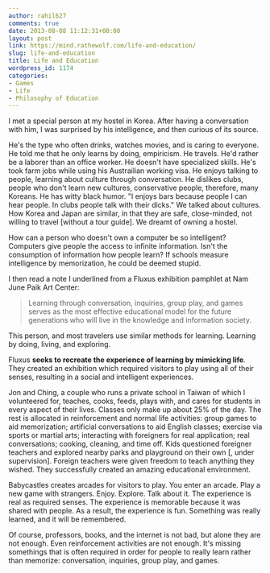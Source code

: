 ```yaml
---
author: rahil627
comments: true
date: 2013-08-08 11:12:31+00:00
layout: post
link: https://mind.rathewolf.com/life-and-education/
slug: life-and-education
title: Life and Education
wordpress_id: 1174
categories:
- Games
- Life
- Philosophy of Education
---
```


I met a special person at my hostel in Korea. After having a conversation with him, I was surprised by his intelligence, and then curious of its source.

He's the type who often drinks, watches movies, and is caring to everyone. He told me that he only learns by doing, empiricism. He travels. He'd rather be a laborer than an office worker. He doesn't have specialized skills. He's took farm jobs while using his Austrailian working visa. He enjoys talking to people, learning about culture through conversation. He dislikes clubs, people who don't learn new cultures, conservative people, therefore, many Koreans. He has witty black humor. "I enjoys bars because people I can hear people. In clubs people talk with their dicks." We talked about cultures. How Korea and Japan are similar, in that they are safe, close-minded, not willing to travel [without a tour guide]. We dreamt of owning a hostel.

How can a person who doesn't own a computer be so intelligent? Computers give people the access to infinite information. Isn't the consumption of information how people learn? If schools measure intelligence by memorization, he could be deemed stupid.

I then read a note I underlined from a Fluxus exhibition pamphlet at Nam June Paik Art Center:


<blockquote>Learning through conversation, inquiries, group play, and games serves as the most effective educational model for the future generations who will live in the knowledge and information society.
</blockquote>



This person, and most travelers use similar methods for learning. Learning by doing, living, and exploring.

Fluxus **seeks to recreate the experience of learning by mimicking life**. They created an exhibition which required visitors to play using all of their senses, resulting in a social and intelligent experiences.

Jon and Ching, a couple who runs a private school in Taiwan of which I volunteered for, teaches, cooks, feeds, plays with, and cares for students in every aspect of their lives. Classes only make up about 25% of the day. The rest is allocated in reinforcement and normal life activities: group games to aid memorization; artificial conversations to aid English classes; exercise via sports or martial arts; interacting with foreigners for real application; real conversations; cooking, cleaning, and time off. Kids questioned foreigner teachers and explored nearby parks and playground on their own [, under supervision]. Foreign teachers were given freedom to teach anything they wished. They successfully created an amazing educational environment.

Babycastles creates arcades for visitors to play. You enter an arcade. Play a new game with strangers. Enjoy. Explore. Talk about it. The experience is real as required senses. The experience is memorable because it was shared with people. As a result, the experience is fun. Something was really learned, and it will be remembered.

Of course, professors, books, and the internet is not bad, but alone they are not enough. Even reinforcement activities are not enough. It's missing somethings that is often required in order for people to really learn rather than memorize: conversation, inquiries, group play, and games.
